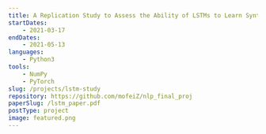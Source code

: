 ```yaml
---
title: A Replication Study to Assess the Ability of LSTMs to Learn Syntax-Sensitive Dependencies
startDates:
    - 2021-03-17
endDates:
    - 2021-05-13
languages:
    - Python3
tools:
    - NumPy
    - PyTorch
slug: /projects/lstm-study
repository: https://github.com/mofeiZ/nlp_final_proj
paperSlug: /lstm_paper.pdf
postType: project
image: featured.png
---
```

